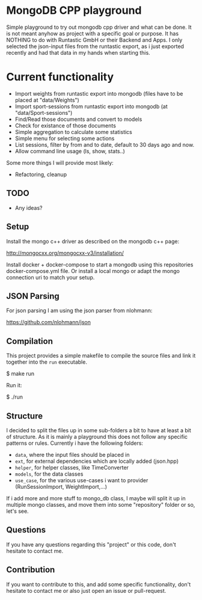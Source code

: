 # MongoDB CPP playground

Simple playground to try out mongodb cpp driver and what can be done.
It is not meant anyhow as project with a specific goal or purpose.
It has NOTHING to do with Runtastic GmbH or their Backend and Apps. 
I only selected the json-input files from the runtastic export, as i just
exported recently and had that data in my hands when starting this.


# Current functionality 

* Import weights from runtastic export into mongodb (files have to be placed at "data/Weights")
* Import sport-sessions from runtastic export into mongodb (at "data/Sport-sessions")
* Find/Read those documents and convert to models
* Check for existance of those documents
* Simple aggregation to calculate some statistics
* Simple menu for selecting some actions
* List sessions, filter by from and to date, default to 30 days ago and now.
* Allow command line usage (ls, show, stats..)

Some more things I will provide most likely:

* Refactoring, cleanup

## TODO

* Any ideas?

## Setup

Install the mongo c++ driver as described on the mongodb c++ page:

http://mongocxx.org/mongocxx-v3/installation/

Install docker + docker-compose to start a mongodb using this
repositories docker-compose.yml file. Or install a local mongo
or adapt the mongo connection uri to match your setup.

## JSON Parsing

For json parsing I am using the json parser from nlohmann:

https://github.com/nlohmann/json

## Compilation

This project provides a simple makefile to compile the source files
and link it together into the `run` executable.

$ make run

Run it:

$ ./run

## Structure

I decided to split the files up in some sub-folders a bit to have at
least a bit of structure. As it is mainly a playground this does not follow
any specific patterns or rules. Currently i have the following folders:

* `data`, where the input files should be placed in
* `ext`, for external dependencies which are locally added (json.hpp)
* `helper`, for helper classes, like TimeConverter
* `models`, for the data classes
* `use_case`, for the various use-cases i want to provider (RunSessionImport, WeightImport,...)

If i add more and more stuff to mongo_db class, I maybe will split it up in multiple mongo classes,
and move them into some "repository" folder or so, let's see.

## Questions 

If you have any questions regarding this "project" or this code,
don't hesitate to contact me.

## Contribution

If you want to contribute to this, and add some specific functionality,
don't hesitate to contact me or also just open an issue or pull-request. 
